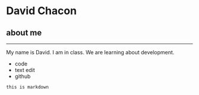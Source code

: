# David Chacon

## about me
---
My name is David. I am in class.
We are learning about development.
- code
- text edit
- github

```
this is markdown
```
